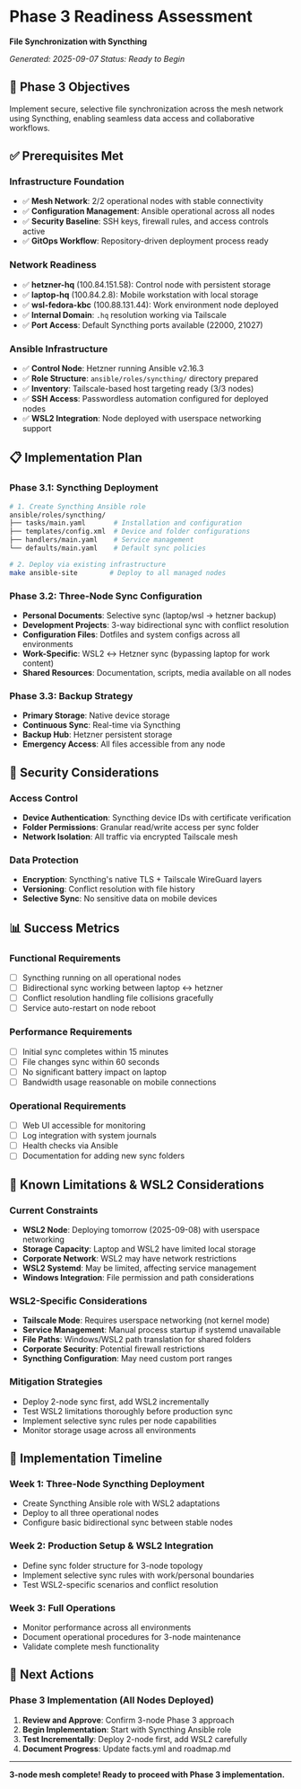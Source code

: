 # Phase 3 Readiness Assessment
**File Synchronization with Syncthing**

*Generated: 2025-09-07*
*Status: Ready to Begin*

## 🎯 Phase 3 Objectives

Implement secure, selective file synchronization across the mesh network using Syncthing, enabling seamless data access and collaborative workflows.

## ✅ Prerequisites Met

### Infrastructure Foundation
- ✅ **Mesh Network**: 2/2 operational nodes with stable connectivity
- ✅ **Configuration Management**: Ansible operational across all nodes
- ✅ **Security Baseline**: SSH keys, firewall rules, and access controls active
- ✅ **GitOps Workflow**: Repository-driven deployment process ready

### Network Readiness
- ✅ **hetzner-hq** (100.84.151.58): Control node with persistent storage
- ✅ **laptop-hq** (100.84.2.8): Mobile workstation with local storage  
- ✅ **wsl-fedora-kbc** (100.88.131.44): Work environment node deployed
- ✅ **Internal Domain**: `.hq` resolution working via Tailscale
- ✅ **Port Access**: Default Syncthing ports available (22000, 21027)

### Ansible Infrastructure
- ✅ **Control Node**: Hetzner running Ansible v2.16.3
- ✅ **Role Structure**: `ansible/roles/syncthing/` directory prepared
- ✅ **Inventory**: Tailscale-based host targeting ready (3/3 nodes)
- ✅ **SSH Access**: Passwordless automation configured for deployed nodes
- ✅ **WSL2 Integration**: Node deployed with userspace networking support

## 📋 Implementation Plan

### Phase 3.1: Syncthing Deployment
```bash
# 1. Create Syncthing Ansible role
ansible/roles/syncthing/
├── tasks/main.yaml       # Installation and configuration
├── templates/config.xml  # Device and folder configurations
├── handlers/main.yaml    # Service management
└── defaults/main.yaml    # Default sync policies

# 2. Deploy via existing infrastructure
make ansible-site        # Deploy to all managed nodes
```

### Phase 3.2: Three-Node Sync Configuration
- **Personal Documents**: Selective sync (laptop/wsl → hetzner backup)
- **Development Projects**: 3-way bidirectional sync with conflict resolution
- **Configuration Files**: Dotfiles and system configs across all environments
- **Work-Specific**: WSL2 ↔ Hetzner sync (bypassing laptop for work content)
- **Shared Resources**: Documentation, scripts, media available on all nodes

### Phase 3.3: Backup Strategy
- **Primary Storage**: Native device storage
- **Continuous Sync**: Real-time via Syncthing
- **Backup Hub**: Hetzner persistent storage
- **Emergency Access**: All files accessible from any node

## 🔐 Security Considerations

### Access Control
- **Device Authentication**: Syncthing device IDs with certificate verification
- **Folder Permissions**: Granular read/write access per sync folder
- **Network Isolation**: All traffic via encrypted Tailscale mesh

### Data Protection
- **Encryption**: Syncthing's native TLS + Tailscale WireGuard layers
- **Versioning**: Conflict resolution with file history
- **Selective Sync**: No sensitive data on mobile devices

## 📊 Success Metrics

### Functional Requirements
- [ ] Syncthing running on all operational nodes
- [ ] Bidirectional sync working between laptop ↔ hetzner
- [ ] Conflict resolution handling file collisions gracefully
- [ ] Service auto-restart on node reboot

### Performance Requirements
- [ ] Initial sync completes within 15 minutes
- [ ] File changes sync within 60 seconds
- [ ] No significant battery impact on laptop
- [ ] Bandwidth usage reasonable on mobile connections

### Operational Requirements
- [ ] Web UI accessible for monitoring
- [ ] Log integration with system journals
- [ ] Health checks via Ansible
- [ ] Documentation for adding new sync folders

## 🚧 Known Limitations & WSL2 Considerations

### Current Constraints
- **WSL2 Node**: Deploying tomorrow (2025-09-08) with userspace networking
- **Storage Capacity**: Laptop and WSL2 have limited local storage
- **Corporate Network**: WSL2 may have network restrictions
- **WSL2 Systemd**: May be limited, affecting service management
- **Windows Integration**: File permission and path considerations

### WSL2-Specific Considerations
- **Tailscale Mode**: Requires userspace networking (not kernel mode)
- **Service Management**: Manual process startup if systemd unavailable  
- **File Paths**: Windows/WSL2 path translation for shared folders
- **Corporate Security**: Potential firewall restrictions
- **Syncthing Configuration**: May need custom port ranges

### Mitigation Strategies
- Deploy 2-node sync first, add WSL2 incrementally
- Test WSL2 limitations thoroughly before production sync
- Implement selective sync rules per node capabilities
- Monitor storage usage across all environments

## 🔄 Implementation Timeline

### Week 1: Three-Node Syncthing Deployment
- Create Syncthing Ansible role with WSL2 adaptations
- Deploy to all three operational nodes
- Configure basic bidirectional sync between stable nodes

### Week 2: Production Setup & WSL2 Integration
- Define sync folder structure for 3-node topology
- Implement selective sync rules with work/personal boundaries
- Test WSL2-specific scenarios and conflict resolution

### Week 3: Full Operations
- Monitor performance across all environments
- Document operational procedures for 3-node maintenance
- Validate complete mesh functionality

## 📝 Next Actions

### Phase 3 Implementation (All Nodes Deployed)
1. **Review and Approve**: Confirm 3-node Phase 3 approach
2. **Begin Implementation**: Start with Syncthing Ansible role
3. **Test Incrementally**: Deploy 2-node first, add WSL2 carefully
4. **Document Progress**: Update facts.yml and roadmap.md

---

**3-node mesh complete! Ready to proceed with Phase 3 implementation.**